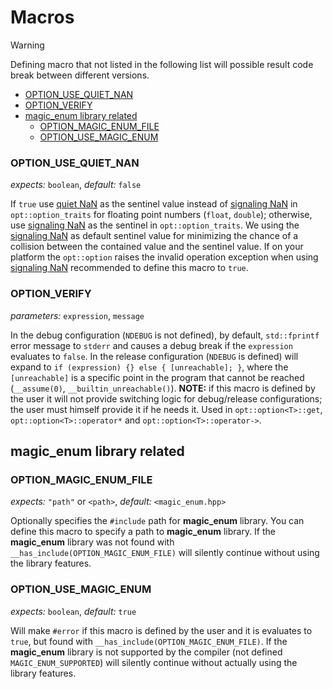 ﻿
# Macros

> [!WARNING]
> Defining macro that not listed in the following list will possible result code break between different versions.

- [OPTION_USE_QUIET_NAN](#option_use_quiet_nan)
- [OPTION_VERIFY](#option_verify)
- [magic_enum library related](#magic_enum-library-related)
    - [OPTION_MAGIC_ENUM_FILE](#option_magic_enum_file)
    - [OPTION_USE_MAGIC_ENUM](#option_use_magic_enum)

### OPTION_USE_QUIET_NAN
*expects:* `boolean`, *default:* `false`

If `true` use [quiet NaN][] as the sentinel value instead of [signaling NaN][] in `opt::option_traits` for floating point numbers (`float`, `double`); otherwise, use [signaling NaN][] as the sentinel in `opt::option_traits`. We using the [signaling NaN][] as default sentinel value for minimizing the chance of a collision between the contained value and the sentinel value. If on your platform the `opt::option` raises the invalid operation exception when using [signaling NaN][] recommended to define this macro to `true`.

### OPTION_VERIFY
*parameters:* `expression`, `message`

In the debug configuration (`NDEBUG` is not defined), by default, `std::fprintf` error message to `stderr` and causes a debug break if the `expression` evaluates to `false`. In the release configuration (`NDEBUG` is defined) will expand to `if (expression) {} else { [unreachable]; }`, where the `[unreachable]` is a specific point in the program that cannot be reached (`__assume(0)`, `__builtin_unreachable()`). **NOTE:** if this macro is defined by the user it will not provide switching logic for debug/release configurations; the user must himself provide it if he needs it. Used in `opt::option<T>::get`, `opt::option<T>::operator*` and `opt::option<T>::operator->`.

## **magic_enum** library related

### OPTION_MAGIC_ENUM_FILE
*expects:* `"path"` or `<path>`, *default:* `<magic_enum.hpp>`

Optionally specifies the `#include` path for **magic_enum** library. You can define this macro to specify a path to **magic_enum** library. If the **magic_enum** library was not found with `__has_include(OPTION_MAGIC_ENUM_FILE)` will silently continue without using the library features.

### OPTION_USE_MAGIC_ENUM
*expects:* `boolean`, *default:* `true`

Will make `#error` if this macro is defined by the user and it is evaluates to `true`, but found with `__has_include(OPTION_MAGIC_ENUM_FILE)`. If the **magic_enum** library is not supported by the compiler (not defined `MAGIC_ENUM_SUPPORTED`) will silently continue without actually using the library features.

[quiet NaN]: https://en.wikipedia.org/wiki/NaN#Quiet_NaN
[signaling NaN]: https://en.wikipedia.org/wiki/NaN#Signaling_NaN
